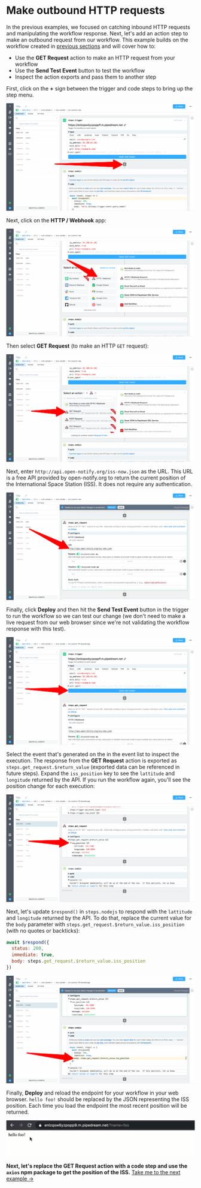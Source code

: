 # Make outbound HTTP requests

In the previous examples, we focused on catching inbound HTTP requests and manipulating the workflow response. Next, let's add an action step to make an outbound request from our workflow. This example builds on the workflow created in [previous sections](/quickstart/) and will cover how to:

- Use the **GET Request** action to make an HTTP request from your workflow
- Use the **Send Test Event** button to test the workflow
- Inspect the action exports and pass them to another step

First, click on the **+** sign between the trigger and code steps to bring up the step menu.

![image-20210516204038767](../images/image-20210516204038767.png)

Next, click on the **HTTP / Webhook** app:

![image-20210516204148639](../images/image-20210516204148639.png)

Then select **GET Request** (to make an HTTP `GET` request):

![image-20210516204229156](../images/image-20210516204229156.png)

Next, enter `http://api.open-notify.org/iss-now.json` as the URL. This URL is a free API provided by open-notify.org  to return the current position of the International Space Station (ISS). It does not require any authentication.

![image-20210516210136157](../images/image-20210516210136157.png)

Finally, click **Deploy** and then hit the **Send Test Event** button in the trigger to run the workflow so we can test our change (we don't need to make a live request from our web browser since we're not validating the workflow response with this test).

![image-20210516210434021](../images/image-20210516210434021.png)

Select the event that's generated on the in the event list to inspect the execution. The response from the **GET Request** action is exported as `steps.get_request.$return_value` (exported data can be referenced in future steps). Expand the `iss_position` key to see the `lattitude` and `longitude` returned by the API. If you run the workflow again, you'll see the position change for each execution:

![image-20210516210735882](../images/image-20210516210735882.png)

Next, let's update `$respond()` in `steps.nodejs` to respond with the `lattitude` and `longitude` returned by the API. To do that, replace the current value for the `body` parameter with `steps.get_request.$return_value.iss_position` (with no quotes or backticks):

```javascript
await $respond({
  status: 200,
  immediate: true,
  body: steps.get_request.$return_value.iss_position
})
```

![image-20210516211333394](../images/image-20210516211333394.png)

Finally, **Deploy** and reload the endpoint for your workflow in your web browser. `hello foo!` should be replaced by the JSON representing the ISS position. Each time you load the endpoint the most recent position will be returned.

![iss_position](./iss_position-1824870.gif)

**Next, let's replace the GET Request action with a code step and use the `axios` npm package to get the position of the ISS.** [Take me to the next example &rarr;](../using-npm-packages/) 

